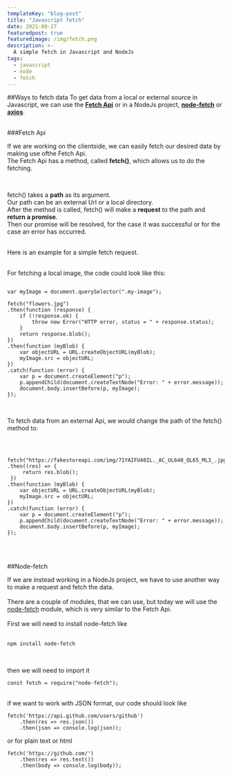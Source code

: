 ```yaml
---
templateKey: "blog-post"
title: "Javascript fetch"
date: 2021-08-27
featuredpost: true
featuredimage: /img/fetch.png
description: >-
  A simple fetch in Javascript and NodeJs
tags:
  - javascript
  - node
  - fetch
---
```


##Ways to fetch data
To get data from a local or external source in Javascript, we can use the [**Fetch Api**](https://developer.mozilla.org/en-US/docs/Web/API/Fetch_API) or in a NodeJs project, [**node-fetch**](https://www.npmjs.com/package/node-fetch#options) or [**axios**](https://www.npmjs.com/package/axios).
<br><br>

###Fetch Api

If we are working on the clientside, we can easily fetch our desired data by making use ofthe Fetch Api. <br>
The Fetch Api has a method, called **fetch()**, which allows us to do the fetching.

<br>

fetch() takes a **path** as its argument. <br>
Our path can be an external Url or a local directory.<br>
After the method is called, fetch() will make a **request** to the path and **return a promise**. <br>Then our promise will be resolved, for the case it was successful or for the case an error has occurred.
<br><br>

Here is an example for a simple fetch request.
<br><br>

For fetching a local image, the code could look like this:

```javascript{numberLines:true}

var myImage = document.querySelector(".my-image");

fetch("flowers.jpg")
.then(function (response) {
    if (!response.ok) {
        throw new Error("HTTP error, status = " + response.status);
    }
    return response.blob();
})
.then(function (myBlob) {
    var objectURL = URL.createObjectURL(myBlob);
    myImage.src = objectURL;
})
.catch(function (error) {
    var p = document.createElement("p");
    p.appendChild(document.createTextNode("Error: " + error.message));
    document.body.insertBefore(p, myImage);
});

```

<br>

To fetch data from an external Api, we would change the path of the fetch() method to:

<br>

```javascript{numberLines:true}{1-4}

fetch("https://fakestoreapi.com/img/71YAIFU48IL._AC_UL640_QL65_ML3_.jpg")
.then((res) => {
     return res.blob();
 })
.then(function (myBlob) {
    var objectURL = URL.createObjectURL(myBlob);
    myImage.src = objectURL;
})
.catch(function (error) {
    var p = document.createElement("p");
    p.appendChild(document.createTextNode("Error: " + error.message));
    document.body.insertBefore(p, myImage);
});

```

<br><br>

##Node-fetch

If we are instead working in a NodeJs project, we have to use another way to make a request and fetch the data. <br><br>
There are a couple of modules, that we can use, but today we will use the [node-fetch](https://www.npmjs.com/package/node-fetch#options) module, which is very similar to the Fetch Api. <br>
<br>
First we will need to install node-fetch like <br>
<br>

```markdown
npm install node-fetch
```

<br>

then we will need to import it

```javascript{numberLines:true}
const fetch = require("node-fetch");
```

<br>
if we want to work with JSON format, our code should look like

<br>

```javascript{numberLines:true}
fetch('https://api.github.com/users/github')
    .then(res => res.json())
    .then(json => console.log(json));
```

or for plain text or html

```javascript{numberLines:true}
fetch('https://github.com/')
    .then(res => res.text())
    .then(body => console.log(body));
```
